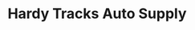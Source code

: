 ---
title: "Hardy Tracks Auto Supply"
url: /digos-city/hardy-tracks-auto-supply/
shop: Autoteile
---